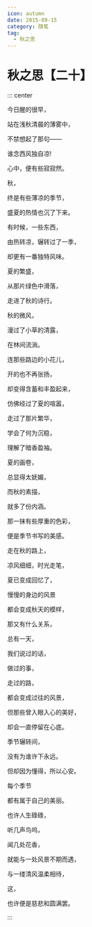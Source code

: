 ```yaml
---
icon: autumn
date: 2015-09-15
category: 随笔
tag:
  - 秋之思
---
```


# 秋之思【二十】

::: center

今日醒的很早，

站在浅秋清晨的薄雾中，

不禁想起了那句——

谁念西风独自凉!

心中，便有些寂寂然。

秋，

终是有些薄凉的季节，

盛夏的热情也沉了下来。

有时候，一些东西，

由热转凉，辗转过了一季，

却更有一番独特风味。

夏的繁盛，

从那片绿色中滑落，

走进了秋的诗行。

秋的微风，

漫过了小草的清露，

在林间流淌。

连那些路边的小花儿，

开的也不再张扬，

却变得含蓄和丰盈起来，

仿佛经过了夏的喧嚣，

走过了那片繁华，

学会了何为沉稳，

理解了暗香盈袖。

夏的画卷，

总显得太妩媚，

而秋的素描，

就多了份内涵。

那一抹有些厚重的色彩，

便是季节书写的美感。

走在秋的路上，

凉风细细，时光走笔，

夏已变成回忆了，

慢慢的身边的风景

都会变成秋天的模样，

那又有什么关系，

总有一天，

我们说过的话，

做过的事，

走过的路，

都会变成过往的风景，

但那些曾入眼入心的美好，

却会一直停留在心底。

季节辗转间，

没有为谁许下永远。

但却因为懂得，所以心安。

每个季节

都有属于自己的美丽。

也许人生碌碌，

听几声鸟呜，

闻几处花香，

就能与一处风景不期而遇，

与一缕清风温柔相待，

这，

也许便是慈悲和圆满罢。

:::
